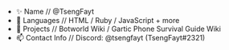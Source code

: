 - ✨ Name // @TsengFayt
- 📝 Languages // HTML / Ruby / JavaScript + more
- 💞️ Projects // Botworld Wiki / Gartic Phone Survival Guide Wiki
- 📫 Contact Info // Discord: @tsengfayt (TsengFayt#2321)

<!---
TsengFayt/TsengFayt is a ✨ special ✨ repository because its `README.md` (this file) appears on your GitHub profile.
You can click the Preview link to take a look at your changes.
--->
